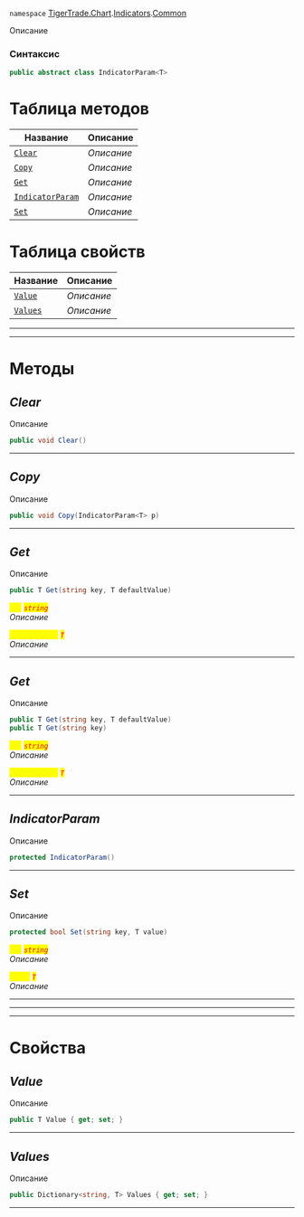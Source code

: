 
`namespace` [TigerTrade.Chart](../../../TigerTrade.Chart.md).[Indicators](../../../TigerTrade.Chart/Indicators.md).[Common](../../../TigerTrade.Chart/Indicators/Common.md)


Описание

### Синтаксис
```csharp
public abstract class IndicatorParam<T>
```


# Таблица методов
| Название | Описание |
| --- | --- |
| [`Clear`](./IndicatorParam1.cs/Методы/Clear.md) | *Описание* |
| [`Copy`](./IndicatorParam1.cs/Методы/Copy.md) | *Описание* |
| [`Get`](./IndicatorParam1.cs/Методы/Get.md) | *Описание* |
| [`IndicatorParam`](./IndicatorParam1.cs/Методы/IndicatorParam.md) | *Описание* |
| [`Set`](./IndicatorParam1.cs/Методы/Set.md) | *Описание* |

# Таблица свойств
| Название | Описание |
| --- | --- |
| [`Value`](./IndicatorParam1.cs/Свойства/Value.md) | *Описание* |
| [`Values`](./IndicatorParam1.cs/Свойства/Values.md) | *Описание* |





***  
***  
# Методы

## *Clear*
Описание

```csharp
public void Clear()
```

***                

## *Copy*
Описание

```csharp
public void Copy(IndicatorParam<T> p)
```

***                

## *Get*
Описание

```csharp
public T Get(string key, T defaultValue)
```

<mark style="color:yellow;">`key`</mark> <mark style="color:red;">*`string`*</mark>  
 *Описание*  

<mark style="color:yellow;">`defaultValue`</mark> <mark style="color:red;">*`T`*</mark>  
 *Описание*  


***                

## *Get*
Описание

```csharp
public T Get(string key, T defaultValue)
public T Get(string key)
```

<mark style="color:yellow;">`key`</mark> <mark style="color:red;">*`string`*</mark>  
 *Описание*  

<mark style="color:yellow;">`defaultValue`</mark> <mark style="color:red;">*`T`*</mark>  
 *Описание*  


***                

## *IndicatorParam*
Описание

```csharp
protected IndicatorParam()
```

***                

## *Set*
Описание

```csharp
protected bool Set(string key, T value)
```

<mark style="color:yellow;">`key`</mark> <mark style="color:red;">*`string`*</mark>  
 *Описание*  

<mark style="color:yellow;">`value`</mark> <mark style="color:red;">*`T`*</mark>  
 *Описание*  


***                
***
  ***
  # Свойства

## *Value*
Описание

```csharp
public T Value { get; set; }
```
***

## *Values*
Описание

```csharp
public Dictionary<string, T> Values { get; set; }
```
***

